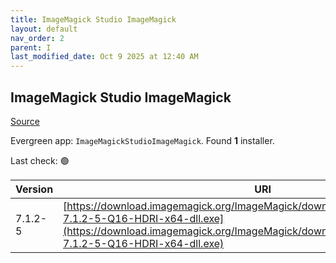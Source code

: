 ```yaml
---
title: ImageMagick Studio ImageMagick
layout: default
nav_order: 2
parent: I
last_modified_date: Oct 9 2025 at 12:40 AM
---
```


## ImageMagick Studio ImageMagick

[Source](https://imagemagick.org/)

Evergreen app: `ImageMagickStudioImageMagick`. Found **1** installer.

Last check: 🟢

| Version | URI                                                                                                                                                                                                                |
| ------- | ------------------------------------------------------------------------------------------------------------------------------------------------------------------------------------------------------------------ |
| 7.1.2-5 | [https://download.imagemagick.org/ImageMagick/download/binaries/ImageMagick-7.1.2-5-Q16-HDRI-x64-dll.exe](https://download.imagemagick.org/ImageMagick/download/binaries/ImageMagick-7.1.2-5-Q16-HDRI-x64-dll.exe) |
